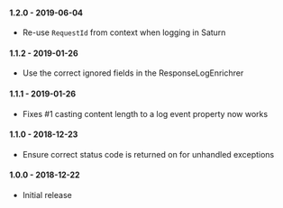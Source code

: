#### 1.2.0 - 2019-06-04
* Re-use `RequestId` from context when logging in Saturn

#### 1.1.2 - 2019-01-26
* Use the correct ignored fields in the ResponseLogEnrichrer

#### 1.1.1 - 2019-01-26
* Fixes #1 casting content length to a log event property now works

#### 1.1.0 - 2018-12-23
* Ensure correct status code is returned on for unhandled exceptions

#### 1.0.0 - 2018-12-22
* Initial release
